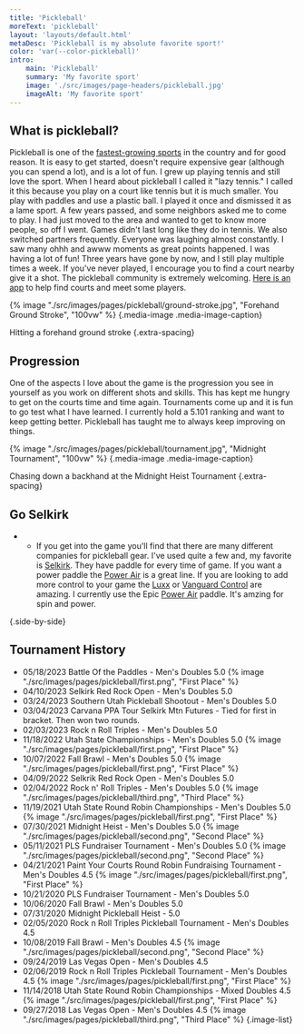 ```yaml
---
title: 'Pickleball'
moreText: 'pickleball'
layout: 'layouts/default.html'
metaDesc: 'Pickleball is my absolute favorite sport!'
color: 'var(--color-pickleball)'
intro:
    main: 'Pickleball'
    summary: 'My favorite sport'
    image: './src/images/page-headers/pickleball.jpg'
    imageAlt: 'My favorite sport'
---
```


## What is pickleball?

Pickleball is one of the [fastest-growing sports](https://www.nbcnews.com/better/lifestyle/pickleball-fastest-growing-sport-you-ve-never-heard-ncna992106) in the country and for good reason. It is easy to get started, doesn't require expensive gear (although you can spend a lot), and is a lot of fun. I grew up playing tennis and still love the sport. When I heard about pickleball I called it "lazy tennis." I called it this because you play on a court like tennis but it is much smaller. You play with paddles and use a plastic ball. I played it once and dismissed it as a lame sport. A few years passed, and some neighbors asked me to come to play. I had just moved to the area and wanted to get to know more people, so off I went. Games didn't last long like they do in tennis. We also switched partners frequently. Everyone was laughing almost constantly. I saw many ohhh and awww moments as great points happened. I was having a lot of fun! Three years have gone by now, and I still play multiple times a week. If you've never played, I encourage you to find a court nearby give it a shot. The pickleball community is extremely welcoming. [Here is an app](https://pickleplay.com/) to help find courts and meet some players.

{% image "./src/images/pages/pickleball/ground-stroke.jpg", "Forehand Ground Stroke", "100vw" %}
{.media-image .media-image-caption}

Hitting a forehand ground stroke
{.extra-spacing}

## Progression

One of the aspects I love about the game is the progression you see in yourself as you work on different shots and skills. This has kept me hungry to get on the courts time and time again. Tournaments come up and it is fun to go test what I have learned. I currently hold a 5.101 ranking and want to keep getting better. Pickleball has taught me to always keep improving on things.

{% image "./src/images/pages/pickleball/tournament.jpg", "Midnight Tournament", "100vw" %}
{.media-image .media-image-caption}

Chasing down a backhand at the Midnight Heist Tournament
{.extra-spacing}

## Go Selkirk

-   -   If you get into the game you'll find that there are many different companies for pickleball gear. I've used quite a few and, my favorite is [Selkirk](selkirk.com). They have paddle for every time of game. If you want a power paddle the [Power Air](https://www.selkirk.com/collections/power-air) is a great line. If you are looking to add more control to your game the [Luxx](https://www.selkirk.com/collections/luxx-control-air) or [Vanguard Control](https://www.selkirk.com/collections/vanguard-control) are amazing. I currently use the Epic [Power Air](https://www.selkirk.com/collections/power-air) paddle. It's amzing for spin and power.

{.side-by-side}

## Tournament History

-   05/18/2023 Battle Of the Paddles - Men's Doubles 5.0 {% image "./src/images/pages/pickleball/first.png", "First Place" %}
-   04/10/2023 Selkirk Red Rock Open - Men's Doubles 5.0
-   03/24/2023 Southern Utah Pickleball Shootout - Men's Doubles 5.0
-   03/04/2023 Carvana PPA Tour Selkirk Mtn Futures - Tied for first in bracket. Then won two rounds.
-   02/03/2023 Rock n Roll Triples - Men's Doubles 5.0
-   11/18/2022 Utah State Championships - Men's Doubles 5.0 {% image "./src/images/pages/pickleball/first.png", "First Place" %}
-   10/07/2022 Fall Brawl - Men's Doubles 5.0 {% image "./src/images/pages/pickleball/first.png", "First Place" %}
-   04/09/2022 Selkrik Red Rock Open - Men's Doubles 5.0
-   02/04/2022 Rock n' Roll Triples - Men's Doubles 5.0 {% image "./src/images/pages/pickleball/third.png", "Third Place" %}
-   11/19/2021 Utah State Round Robin Championships - Men's Doubles 5.0 {% image "./src/images/pages/pickleball/first.png", "First Place" %}
-   07/30/2021 Midnight Heist - Men's Doubles 5.0 {% image "./src/images/pages/pickleball/second.png", "Second Place" %}
-   05/11/2021 PLS Fundraiser Tournament - Men's Doubles 5.0 {% image "./src/images/pages/pickleball/second.png", "Second Place" %}
-   04/21/2021 Paint Your Courts Round Robin Fundraising Tournament - Men's Doubles 4.5 {% image "./src/images/pages/pickleball/first.png", "First Place" %}
-   10/21/2020 PLS Fundraiser Tournament - Men's Doubles 5.0
-   10/06/2020 Fall Brawl - Men's Doubles 5.0
-   07/31/2020 Midnight Pickleball Heist - 5.0
-   02/05/2020 Rock n Roll Triples Pickleball Tournament - Men's Doubles 4.5
-   10/08/2019 Fall Brawl - Men's Doubles 4.5 {% image "./src/images/pages/pickleball/second.png", "Second Place" %}
-   09/24/2019 Las Vegas Open - Men's Doubles 4.5
-   02/06/2019 Rock n Roll Triples Pickleball Tournament - Men's Doubles 4.5 {% image "./src/images/pages/pickleball/first.png", "First Place" %}
-   11/14/2018 Utah State Round Robin Championships - Mixed Doubles 4.5 {% image "./src/images/pages/pickleball/first.png", "First Place" %}
-   09/27/2018 Las Vegas Open - Men's Doubles 4.5 {% image "./src/images/pages/pickleball/third.png", "Third Place" %}
    {.image-list}
